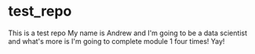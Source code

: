# test_repo
This is a test repo
My name is Andrew and I'm going to be a data scientist and what's more is I'm going to complete module 1 four times! Yay!
